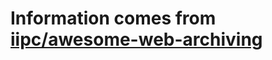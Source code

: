 # Information comes from [iipc/awesome-web-archiving](https://github.com/iipc/awesome-web-archiving)

